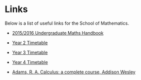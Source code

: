 Links
=====
Below is a list of useful links for the School of Mathematics.

- [2015/2016 Undergraduate Maths Handbook](https://canvas.bham.ac.uk/courses/15321/files/2038792/download?wrap=1)
- [Year 2 Timetable](https://canvas.bham.ac.uk/courses/15321/files/2056300/download?wrap=1)
- [Year 3 Timetable](https://canvas.bham.ac.uk/courses/15321/files/2056304/download?wrap=1)
- [Year 4 Timetable](https://canvas.bham.ac.uk/courses/15321/files/2056347/download?wrap=1)

- [Adams, R. A. Calculus: a complete course, Addison Wesley](http://rjavadi.iut.ac.ir/sites/rjavadi.iut.ac.ir/files//files_course/robert_a._adams_christopher_essex_calculus_a_cbookfi.org_.pdf)
